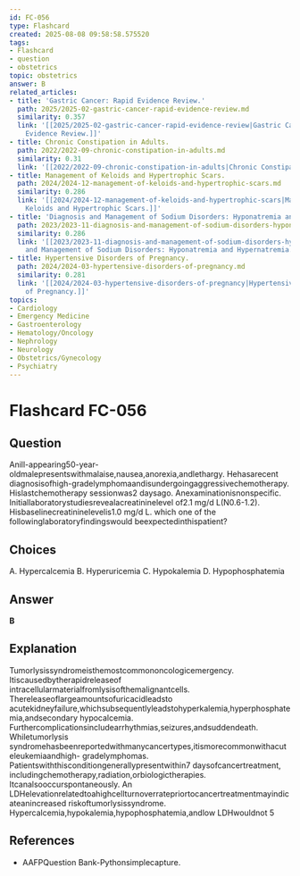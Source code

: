```yaml
---
id: FC-056
type: Flashcard
created: 2025-08-08 09:58:58.575520
tags:
- Flashcard
- question
- obstetrics
topic: obstetrics
answer: B
related_articles:
- title: 'Gastric Cancer: Rapid Evidence Review.'
  path: 2025/2025-02-gastric-cancer-rapid-evidence-review.md
  similarity: 0.357
  link: '[[2025/2025-02-gastric-cancer-rapid-evidence-review|Gastric Cancer: Rapid
    Evidence Review.]]'
- title: Chronic Constipation in Adults.
  path: 2022/2022-09-chronic-constipation-in-adults.md
  similarity: 0.31
  link: '[[2022/2022-09-chronic-constipation-in-adults|Chronic Constipation in Adults.]]'
- title: Management of Keloids and Hypertrophic Scars.
  path: 2024/2024-12-management-of-keloids-and-hypertrophic-scars.md
  similarity: 0.286
  link: '[[2024/2024-12-management-of-keloids-and-hypertrophic-scars|Management of
    Keloids and Hypertrophic Scars.]]'
- title: 'Diagnosis and Management of Sodium Disorders: Hyponatremia and Hypernatremia.'
  path: 2023/2023-11-diagnosis-and-management-of-sodium-disorders-hyponatremia-an.md
  similarity: 0.286
  link: '[[2023/2023-11-diagnosis-and-management-of-sodium-disorders-hyponatremia-an|Diagnosis
    and Management of Sodium Disorders: Hyponatremia and Hypernatremia.]]'
- title: Hypertensive Disorders of Pregnancy.
  path: 2024/2024-03-hypertensive-disorders-of-pregnancy.md
  similarity: 0.281
  link: '[[2024/2024-03-hypertensive-disorders-of-pregnancy|Hypertensive Disorders
    of Pregnancy.]]'
topics:
- Cardiology
- Emergency Medicine
- Gastroenterology
- Hematology/Oncology
- Nephrology
- Neurology
- Obstetrics/Gynecology
- Psychiatry
---
```


# Flashcard FC-056

## Question

Anill-appearing50-year-oldmalepresentswithmalaise,nausea,anorexia,andlethargy. Hehasarecent diagnosisofhigh-gradelymphomaandisundergoingaggressivechemotherapy. Hislastchemotherapy sessionwas2 daysago. Anexaminationisnonspecific. Initiallaboratorystudiesrevealacreatininelevel of2.1 mg/d L(N0.6-1.2). Hisbaselinecreatininelevelis1.0 mg/d L. which one of the followinglaboratoryfindingswould beexpectedinthispatient?

## Choices

A. Hypercalcemia
B. Hyperuricemia
C. Hypokalemia
D. Hypophosphatemia

## Answer

**B**

## Explanation

Tumorlysissyndromeisthemostcommononcologicemergency. Itiscausedbytherapidreleaseof intracellularmaterialfromlysisofthemalignantcells. Thereleaseoflargeamountsofuricacidleadsto acutekidneyfailure,whichsubsequentlyleadstohyperkalemia,hyperphosphatemia,andsecondary hypocalcemia. Furthercomplicationsincludearrhythmias,seizures,andsuddendeath. Whiletumorlysis syndromehasbeenreportedwithmanycancertypes,itismorecommonwithacuteleukemiaandhigh- gradelymphomas. Patientswiththisconditiongenerallypresentwithin7 daysofcancertreatment, includingchemotherapy,radiation,orbiologictherapies. Itcanalsooccurspontaneously. An LDHelevationrelatedtoahighcellturnoverratepriortocancertreatmentmayindicateanincreased riskoftumorlysissyndrome. Hypercalcemia,hypokalemia,hypophosphatemia,andlow LDHwouldnot 5

## References

- AAFPQuestion Bank-Pythonsimplecapture.

